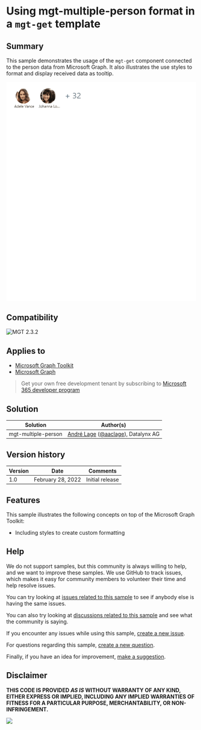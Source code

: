 # Using mgt-multiple-person format in a `mgt-get` template

## Summary

This sample demonstrates the usage of the `mgt-get` component connected to the person data from Microsoft Graph. It also illustrates the use styles to format and display received data as tooltip.

![mgt-get-emails](assets/Mgt-multiple-Person-format.gif)

## Compatibility

![MGT 2.3.2](https://img.shields.io/badge/MGT-2.3.2-green.svg)

## Applies to

* [Microsoft Graph Toolkit](https://docs.microsoft.com/graph/toolkit/overview)
* [Microsoft Graph](https://docs.microsoft.com/graph/)

> Get your own free development tenant by subscribing to [Microsoft 365 developer program](http://aka.ms/o365devprogram)

## Solution

Solution|Author(s)
--------|---------
mgt-multiple-person | [André Lage](https://github.com/aaclage) ([@aaclage](https://twitter.com/aaclage)), Datalynx AG

## Version history

Version|Date|Comments
-------|----|--------
1.0|February 28, 2022|Initial release

## Features

This sample illustrates the following concepts on top of the Microsoft Graph Toolkit:

* Including styles to create custom formatting

<!--
RESERVED FOR REPO MAINTAINERS

We'll add the video from the community call recording here

## Video

[![YouTube video title](./assets/video-thumbnail.jpg)](https://www.youtube.com/watch?v=XXXXX "YouTube video title")
-->

## Help

We do not support samples, but this community is always willing to help, and we want to improve these samples. We use GitHub to track issues, which makes it easy for  community members to volunteer their time and help resolve issues.

You can try looking at [issues related to this sample](https://github.com/pnp/mgt-samples/issues?q=label%3A%22sample%3A%20mgt-get-emails%22) to see if anybody else is having the same issues.

You can also try looking at [discussions related to this sample](https://github.com/pnp/mgt-samples/discussions?discussions_q=mgt-get-emails) and see what the community is saying.

If you encounter any issues while using this sample, [create a new issue](https://github.com/pnp/mgt-samples/issues/new?assignees=&labels=Needs%3A+Triage+%3Amag%3A%2Ctype%3Abug-suspected%2Csample%3A%20mgt-get-emails&template=bug-report.yml&sample=mgt-get-emails&authors=@sebastienlevert&title=mgt-get-emails%20-%20).

For questions regarding this sample, [create a new question](https://github.com/pnp/mgt-samples/issues/new?assignees=&labels=Needs%3A+Triage+%3Amag%3A%2Ctype%3Aquestion%2Csample%3A%20mgt-get-emails&template=question.yml&sample=mgt-get-emails&authors=@YOURGITHUBUSERNAME&title=mgt-get-emails%20-%20).

Finally, if you have an idea for improvement, [make a suggestion](https://github.com/pnp/mgt-samples/issues/new?assignees=&labels=Needs%3A+Triage+%3Amag%3A%2Ctype%3Aenhancement%2Csample%3A%20mgt-get-emails&template=suggestion.yml&sample=mgt-get-emails&authors=@sebastienlevert&title=mgt-get-emails%20-%20).


## Disclaimer

**THIS CODE IS PROVIDED *AS IS* WITHOUT WARRANTY OF ANY KIND, EITHER EXPRESS OR IMPLIED, INCLUDING ANY IMPLIED WARRANTIES OF FITNESS FOR A PARTICULAR PURPOSE, MERCHANTABILITY, OR NON-INFRINGEMENT.**


<img src="https://pnptelemetry.azurewebsites.net/mgt-samples/samples/mgt-multiple-person" />

